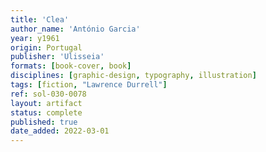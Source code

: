 ```yaml
---
title: 'Clea'
author_name: 'António Garcia'
year: y1961
origin: Portugal
publisher: 'Ulisseia'
formats: [book-cover, book]
disciplines: [graphic-design, typography, illustration]
tags: [fiction, "Lawrence Durrell"]
ref: sol-030-0078
layout: artifact
status: complete
published: true
date_added: 2022-03-01
---
```

